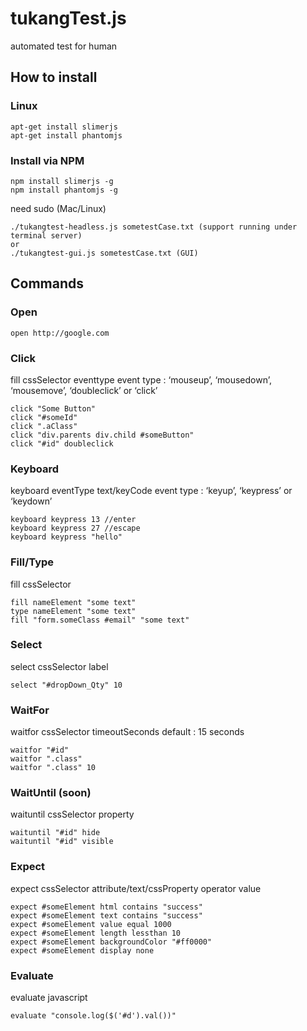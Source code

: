# tukangTest.js
automated test for human

## How to install
### Linux
```
apt-get install slimerjs
apt-get install phantomjs
```

### Install via NPM
```
npm install slimerjs -g
npm install phantomjs -g
```
need sudo (Mac/Linux)

```
./tukangtest-headless.js sometestCase.txt (support running under terminal server)
or
./tukangtest-gui.js sometestCase.txt (GUI)
```

## Commands
### Open

```
open http://google.com
```

### Click
fill cssSelector eventtype
event type : ‘mouseup’, ‘mousedown’, ‘mousemove’, ‘doubleclick’ or ‘click’

```
click "Some Button"
click "#someId"
click ".aClass"
click "div.parents div.child #someButton"
click "#id" doubleclick
```

### Keyboard
keyboard eventType text/keyCode
event type : ‘keyup’, ‘keypress’ or ‘keydown’

```
keyboard keypress 13 //enter
keyboard keypress 27 //escape
keyboard keypress "hello"
```

### Fill/Type
fill cssSelector

```
fill nameElement "some text"
type nameElement "some text"
fill "form.someClass #email" "some text"
```


### Select
select cssSelector label

```
select "#dropDown_Qty" 10
```

### WaitFor
waitfor cssSelector timeoutSeconds
default : 15 seconds

```
waitfor "#id"
waitfor ".class"
waitfor ".class" 10
```

### WaitUntil (soon)
waituntil cssSelector property

```
waituntil "#id" hide
waituntil "#id" visible
```

### Expect
expect cssSelector attribute/text/cssProperty operator value

```
expect #someElement html contains "success"
expect #someElement text contains "success"
expect #someElement value equal 1000
expect #someElement length lessthan 10
expect #someElement backgroundColor "#ff0000"
expect #someElement display none
```

### Evaluate
evaluate javascript

```
evaluate "console.log($('#d').val())"
```
